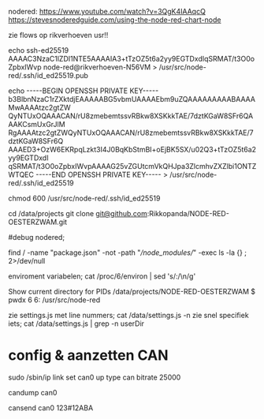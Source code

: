 nodered:
https://www.youtube.com/watch?v=3QgK4IAAqcQ
https://stevesnoderedguide.com/using-the-node-red-chart-node

zie flows op rikverhoeven usr!!


echo ssh-ed25519 AAAAC3NzaC1lZDI1NTE5AAAAIA3+tTzOZ5t6a2yy9EGTDxdIqSRMAT/t3O0oZpbxIWvp node-red@rikverhoeven-N56VM > /usr/src/node-red/.ssh/id_ed25519.pub

echo -----BEGIN OPENSSH PRIVATE KEY-----
b3BlbnNzaC1rZXktdjEAAAAABG5vbmUAAAAEbm9uZQAAAAAAAAABAAAAMwAAAAtzc2gtZW
QyNTUxOQAAACAN/rU8zmebemtssvRBkw8XSKkkTAE/7dztKGaW8SFr6QAAAKCsmUxGrJlM
RgAAAAtzc2gtZWQyNTUxOQAAACAN/rU8zmebemtssvRBkw8XSKkkTAE/7dztKGaW8SFr6Q
AAAED3+OzW6EKRpqLzkt3I4J0BqKbStmBI+oEjBK5SX/u02Q3+tTzOZ5t6a2yy9EGTDxdI
qSRMAT/t3O0oZpbxIWvpAAAAG25vZGUtcmVkQHJpa3ZlcmhvZXZlbi1ONTZWTQEC
-----END OPENSSH PRIVATE KEY----- > /usr/src/node-red/.ssh/id_ed25519

chmod 600 /usr/src/node-red/.ssh/id_ed25519


cd /data/projects
git clone git@github.com:Rikkopanda/NODE-RED-OESTERZWAM.git 


#debug nodered;


find / -name "package.json" -not -path "*/node_modules/*" -exec 
ls -la {} \; 2>/dev/null

enviroment variabelen;
cat /proc/6/environ | sed 's/:/\n/g'

Show current directory for PIDs
/data/projects/NODE-RED-OESTERZWAM $ pwdx 6
6: /usr/src/node-red


zie settings.js met line nummers;
cat /data/settings.js -n
zie snel specifiek iets;
cat /data/settings.js | grep -n userDir



# config & aanzetten CAN


 sudo /sbin/ip link set can0 up type can bitrate 25000



candump can0

cansend can0 123#12ABA
